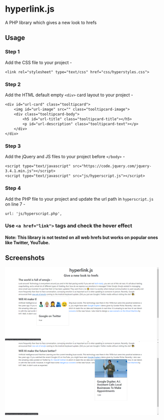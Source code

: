 # hyperlink.js
A PHP library which gives a new look to hrefs

## Usage
### Step 1
Add the CSS file to your project -
```
<link rel="stylesheet" type="text/css" href="css/hyperstyles.css">
```
### Step 2
Add the HTML default empty `<div>` card layout to your project -
```
<div id="url-card" class="tooltipcard">
    <img id="url-image" src="" class="tooltipcard-image">
    <div class="tooltipcard-body">
        <h5 id="url-title" class="tooltipcard-title"></h5>
        <p id="url-description" class="tooltipcard-text"></p>
    </div>
</div>
```
### Step 3
Add the jQuery and JS files to your project before `</body>` -
```
<script type="text/javascript" src="https://code.jquery.com/jquery-3.4.1.min.js"></script>
<script type="text/javascript" src="js/hyperscript.js"></script>
```
### Step 4
Add the PHP file to your project and update the url path in `hyperscript.js` on line 7 -
```
url: 'js/hyperscript.php',
```
### Use `<a href="link">` tags and check the hover effect
#### Note: This library is not tested on all web hrefs but works on popular ones like Twitter, YouTube.

## Screenshots
![alt text](https://github.com/surhud004/hyperlink.js/blob/master/Screenshot1.png)
![alt text](https://github.com/surhud004/hyperlink.js/blob/master/Screenshot2.png)

